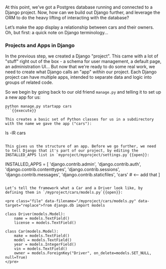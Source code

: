 At this point, we’ve got a Postgres database running and connected to a Django project. Now, how can we build out Django further, and leverage the ORM to do the heavy lifting of interacting with the database?

Let’s make the app display a relationship between cars and their owners. Oh, but first: a quick note on Django terminology... 

### Projects and Apps in Django

In the previous step, we created a Django "project". This came with a lot of "stuff" right out of the box - a schema for user management, a default page, an administration UI... But now that we're ready to do some real work, we need to create what Django calls an "app" *within* our project. Each Django project can have multiple apps, intended to separate data and logic into groups of related code. 

So we begin by going back to our old friend `manage.py` and telling it to set up a new app for us:

```
python manage.py startapp cars
```{{execute}}

This creates a basic set of Python classes for us in a subdirectory with the name we gave the app ("cars"):

```
ls -lR cars
```{{execute}}

This gives us the structure of an app. Before we go further, we need to tell Django that it's part of our project, by editing the INSTALLED_APPS list in `myproject/myproject/settings.py`{{open}}:

```
INSTALLED_APPS = [
    'django.contrib.admin',
    'django.contrib.auth',
    'django.contrib.contenttypes',
    'django.contrib.sessions',
    'django.contrib.messages',
    'django.contrib.staticfiles',
    'cars' # <-- add that
]
```{{copy}}

Let’s tell the framework what a Car and a Driver look like, by defining them in `/myproject/cars/models.py`{{open}}:

<pre class="file" data-filename="/myproject/cars/models.py" data-target="replace">from django.db import models

class Driver(models.Model):
    name = models.TextField()
    license = models.TextField()
    
class Car(models.Model):
    make = models.TextField()
    model = models.TextField()
    year = models.IntegerField()
    vin = models.TextField()
    owner = models.ForeignKey("Driver", on_delete=models.SET_NULL, null=True)
</pre>


